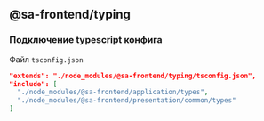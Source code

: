## @sa-frontend/typing

### Подключение typescript конфига

Файл `tsconfig.json`

```json
"extends": "./node_modules/@sa-frontend/typing/tsconfig.json",
"include": [
  "./node_modules/@sa-frontend/application/types",
  "./node_modules/@sa-frontend/presentation/common/types"
]
```